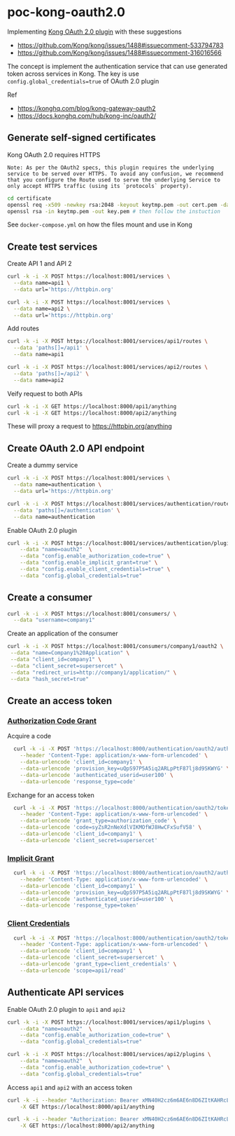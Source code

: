 # poc-kong-oauth2.0

Implementing [Kong OAuth 2.0 plugin](https://docs.konghq.com/hub/kong-inc/oauth2/) with these suggestions

- https://github.com/Kong/kong/issues/1488#issuecomment-533794783
- https://github.com/Kong/kong/issues/1488#issuecomment-316016566

The concept is implement the authentication service that can use generated token across services in Kong.
The key is use `config.global_credentials=true` of OAuth 2.0 plugin

Ref

- https://konghq.com/blog/kong-gateway-oauth2
- https://docs.konghq.com/hub/kong-inc/oauth2/

## Generate self-signed certificates

Kong OAuth 2.0 requires HTTPS

```text
Note: As per the OAuth2 specs, this plugin requires the underlying service to be served over HTTPS. To avoid any confusion, we recommend that you configure the Route used to serve the underlying Service to only accept HTTPS traffic (using its `protocols` property).
```

```bash
cd certificate
openssl req -x509 -newkey rsa:2048 -keyout keytmp.pem -out cert.pem -days 365 # then follow the instuction
openssl rsa -in keytmp.pem -out key.pem # then follow the instuction
```

See `docker-compose.yml` on how the files mount and use in Kong

## Create test services

Create API 1 and API 2

```bash
curl -k -i -X POST https://localhost:8001/services \
  --data name=api1 \
  --data url='https://httpbin.org'

curl -k -i -X POST https://localhost:8001/services \
  --data name=api2 \
  --data url='https://httpbin.org'
```

Add routes

```bash
curl -k -i -X POST https://localhost:8001/services/api1/routes \
  --data 'paths[]=/api1' \
  --data name=api1

curl -k -i -X POST https://localhost:8001/services/api2/routes \
  --data 'paths[]=/api2' \
  --data name=api2
```

Veify request to both APIs

```bash
curl -k -i -X GET https://localhost:8000/api1/anything
curl -k -i -X GET https://localhost:8000/api2/anything
```

These will proxy a request to https://httpbin.org/anything

## Create OAuth 2.0 API endpoint

Create a dummy service

```bash
curl -k -i -X POST https://localhost:8001/services \
  --data name=authentication \
  --data url='https://httpbin.org'

curl -k -i -X POST https://localhost:8001/services/authentication/routes \
  --data 'paths[]=/authentication' \
  --data name=authentication
```

Enable OAuth 2.0 plugin

```bash
curl -k -i -X POST https://localhost:8001/services/authentication/plugins \
    --data "name=oauth2"  \
    --data "config.enable_authorization_code=true" \
    --data "config.enable_implicit_grant=true" \
    --data "config.enable_client_credentials=true" \
    --data "config.global_credentials=true"
```

## Create a consumer

```bash
curl -k -i -X POST https://localhost:8001/consumers/ \
  --data "username=company1"
```

Create an application of the consumer

```bash
curl -k -i -X POST https://localhost:8001/consumers/company1/oauth2 \
 --data "name=Company1%20Application" \
 --data "client_id=company1" \
 --data "client_secret=supersercet" \
 --data "redirect_uris=http://company1/application/" \
 --data "hash_secret=true"
```

## Create an access token

### [Authorization Code Grant](https://www.rfc-editor.org/rfc/rfc6749#section-4.1)

Acquire a code

```bash
  curl -k -i -X POST 'https://localhost:8000/authentication/oauth2/authorize' \
    --header 'Content-Type: application/x-www-form-urlencoded' \
    --data-urlencode 'client_id=company1' \
    --data-urlencode 'provision_key=uQpS97P5A5iq2ARLpPtF87lj8d9SKWYG' \
    --data-urlencode 'authenticated_userid=user100' \
    --data-urlencode 'response_type=code'
```

Exchange for an access token

```bash
  curl -k -i -X POST 'https://localhost:8000/authentication/oauth2/token' \
    --header 'Content-Type: application/x-www-form-urlencoded' \
    --data-urlencode 'grant_type=authorization_code' \
    --data-urlencode 'code=syZsR2nNeXdlVIKMOfWJ8HwCFxSufV58' \
    --data-urlencode 'client_id=company1' \
    --data-urlencode 'client_secret=supersercet'
```

### [Implicit Grant](https://www.rfc-editor.org/rfc/rfc6749#section-4.2)

```bash
  curl -k -i -X POST 'https://localhost:8000/authentication/oauth2/authorize' \
    --header 'Content-Type: application/x-www-form-urlencoded' \
    --data-urlencode 'client_id=company1' \
    --data-urlencode 'provision_key=uQpS97P5A5iq2ARLpPtF87lj8d9SKWYG' \
    --data-urlencode 'authenticated_userid=user100' \
    --data-urlencode 'response_type=token'
```

### [Client Credentials](https://www.rfc-editor.org/rfc/rfc6749#section-4.4)

```bash
  curl -k -i -X POST 'https://localhost:8000/authentication/oauth2/token' \
    --header 'Content-Type: application/x-www-form-urlencoded' \
    --data-urlencode 'client_id=company1' \
    --data-urlencode 'client_secret=supersercet' \
    --data-urlencode 'grant_type=client_credentials' \
    --data-urlencode 'scope=api1/read'
```

## Authenticate API services

Enable OAuth 2.0 plugin to `api1` and `api2`

```bash
curl -k -i -X POST https://localhost:8001/services/api1/plugins \
    --data "name=oauth2"  \
    --data "config.enable_authorization_code=true" \
    --data "config.global_credentials=true"

curl -k -i -X POST https://localhost:8001/services/api2/plugins \
    --data "name=oauth2"  \
    --data "config.enable_authorization_code=true" \
    --data "config.global_credentials=true"
```

Access `api1` and `api2` with an access token

```bash
curl -k -i --header "Authorization: Bearer xMN40H2cz6m6AE6n8D6ZItKAHRcLkYqb" \
    -X GET https://localhost:8000/api1/anything

curl -k -i --header "Authorization: Bearer xMN40H2cz6m6AE6n8D6ZItKAHRcLkYqb" \
    -X GET https://localhost:8000/api2/anything
```
